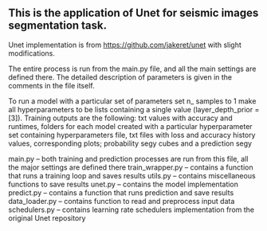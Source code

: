 ## This is the application of Unet for seismic images segmentation task.

Unet implementation is from https://github.com/jakeret/unet with slight modifications.

The entire process is run from the main.py file, and all the main settings are defined there. The detailed description of parameters is given in the comments in the file itself.

To run a model with a particular set of parameters set n_ samples to 1 make all hyperparameters to be lists containing a single value (layer_depth_prior = [3]). 
Training outputs are the following: txt values with accuracy and runtimes, folders for each model created with a particular hyperparameter set containing hyperparameters file, txt files with loss and accuracy history values, corresponding plots; probability segy cubes and a prediction segy

main.py – both training and prediction processes are run from this file, all the major settings are defined there
train_wrapper.py – contains a function that runs a training loop and saves results
utils.py – contains miscellaneous functions to save results
unet.py – contains the model implementation
predict.py – contains a function that runs prediction and save results
data_loader.py – contains function to read and preprocess input data
schedulers.py – contains learning rate schedulers implementation from the original Unet repository


